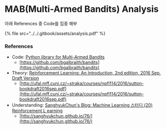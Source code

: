 # MAB\(Multi-Armed Bandits\) Analysis

아래 References 중 Code를 집중 해부

{% file src="../../.gitbook/assets/analysis.pdf" %}

### **References**

* Code: [Python library for Multi-Armed Bandits](https://github.com/bgalbraith/bandits)
  * [https://github.com/bgalbraith/bandits](https://github.com/bgalbraith/bandits)
* Theory: [Reinforcement Learning: An Introduction, 2nd edition, 2016 Sep. Draft Version](http://ufal.mff.cuni.cz/~straka/courses/npfl114/2016/sutton-bookdraft2016sep.pdf)
  * [http://ufal.mff.cuni.cz/~straka/courses/npfl114/2016/sutton-bookdraft2016sep.pdf](http://ufal.mff.cuni.cz/~straka/courses/npfl114/2016/sutton-bookdraft2016sep.pdf)
* Understanding: [SanghyukChun's Blog: Machine Learning 스터디 \(20\) Reinforcement L earning](http://sanghyukchun.github.io/76/)
  * [http://sanghyukchun.github.io/76/](http://sanghyukchun.github.io/76/)

